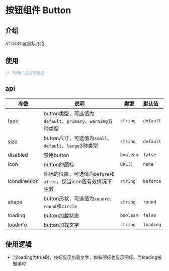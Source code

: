 # 按钮组件 Button

## 介绍

//TODO:这里写介绍

## 使用

```ts
// TODO：这里写使用
```

## api

| 参数          | 说明                                                         | 类型      | 默认值    |
| ------------- | ------------------------------------------------------------ | --------- | :-------- |
| type          | button类型，可选值为`default`、`primary`、`warning`五种类型  | `string`  | `default` |
| size          | button尺寸，可选值为`small`、`default`、`large`3种类型       | `string`  | `default` |
| disabled      | 禁用button                                                   | `boolean` | `false`   |
| icon          | button的图标                                                 | `URL()`   | `none`    |
| icondirection | 图标的位置，可选值为`before`和`after`，仅当icon值有效情况下生效 | `string`  | `beforce` |
| shape         | button形状，可选值为`square`、`round`和`circle`              | `string`  | `round`   |
| loading       | button加载状态                                               | `boolean` | `false`   |
| loadinfo      | button加载文字                                               | `string`  | `loading` |

## 使用逻辑

* 当loading为true时，按钮显示加载文字，如有图标也显示图标。当loading被撤销时
